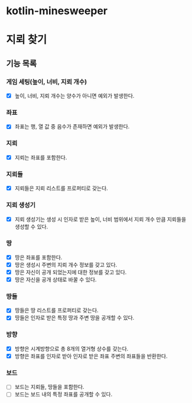# kotlin-minesweeper


# 지뢰 찾기

## 기능 목록

### 게임 세팅(높이, 너비, 지뢰 개수)
- [x] 높이, 너비, 지뢰 개수는 양수가 아니면 예외가 발생한다.

### 좌표
- [x] 좌표는 행, 열 값 중 음수가 존재하면 예외가 발생한다.

### 지뢰
- [x] 지뢰는 좌표를 포함한다.

### 지뢰들
- [x] 지뢰들은 지뢰 리스트를 프로퍼티로 갖는다.

### 지뢰 생성기
- [x] 지뢰 생성기는 생성 시 인자로 받은 높이, 너비 범위에서 지뢰 개수 만큼 지뢰들을 생성할 수 있다.

### 땅
- [x] 땅은 좌표를 포함한다.
- [x] 땅은 생성시 주변의 지뢰 개수 정보를 갖고 있다.
- [x] 땅은 자신이 공개 되었는지에 대한 정보를 갖고 있다.
- [x] 땅은 자신을 공개 상태로 바꿀 수 있다.

### 땅들
- [x] 땅들은 땅 리스트를 프로퍼티로 갖는다.
- [x] 땅들은 인자로 받은 특정 땅과 주변 땅을 공개할 수 있다.

### 방향
- [x] 방향은 시계방향으로 총 8개의 열거형 상수를 갖는다.
- [x] 방향은 좌표를 인자로 받아 인자로 받은 좌표 주변의 좌표들을 반환한다.

### 보드
- [ ] 보드는 지뢰들, 땅들을 포함한다.
- [ ] 보드는 보드 내의 특정 좌표를 공개할 수 있다.
